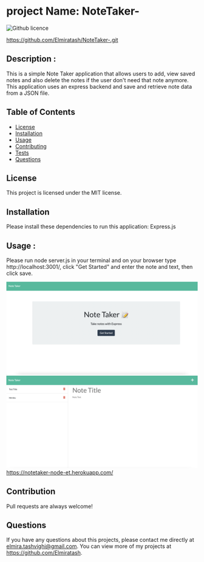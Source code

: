 # project Name: NoteTaker-

![Github licence](http://img.shields.io/badge/license-MIT-blue.svg)

https://github.com/Elmiratash/NoteTaker-.git

## Description :

This is a simple Note Taker application that allows users to add, view saved notes and also delete the notes if the user don't need that note anymore. This application uses an express backend and save and retrieve note data from a JSON file.

## Table of Contents

- [License](#license)
- [Installation](#installation)
- [Usage](#usage)
- [Contributing](#contributing)
- [Tests](#tests)
- [Questions](#questions)

## License

This project is licensed under the MIT license.

## Installation

Please install these dependencies to run this application: Express.js

## Usage :

Please run node server.js in your terminal and on your browser type http://localhost:3001/, click "Get Started" and enter the note and text, then click save.

![NoteTaker-](./Assets/Page1.png)
![NoteTaker-](./Assets/Page2.png)
https://notetaker-node-et.herokuapp.com/

## Contribution

Pull requests are always welcome!

## Questions

If you have any questions about this projects, please contact me directly at elmira.tashvighi@gmail.com.
You can view more of my projects at https://github.com/Elmiratash.
